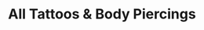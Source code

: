 ---
title: "All Tattoos & Body Piercings"
url: /mentor/all-tattoos-and-body-piercings/
shop: tattoo
---